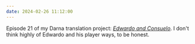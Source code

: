 ```yaml
---
date: 2024-02-26 11:12:00
---
```


Episode 21 of my Darna translation project: [*Edwardo and Consuelo*](https://multoghost.wordpress.com/2024/02/26/1950s-darna-edwardo-and-consuelo/). I don't think highly of Edwardo and his player ways, to be honest.

